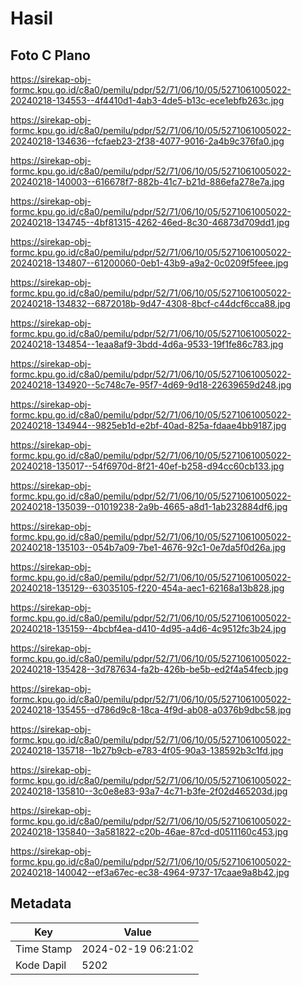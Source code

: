 # Hasil

## Foto C Plano

https://sirekap-obj-formc.kpu.go.id/c8a0/pemilu/pdpr/52/71/06/10/05/5271061005022-20240218-134553--4f4410d1-4ab3-4de5-b13c-ece1ebfb263c.jpg

https://sirekap-obj-formc.kpu.go.id/c8a0/pemilu/pdpr/52/71/06/10/05/5271061005022-20240218-134636--fcfaeb23-2f38-4077-9016-2a4b9c376fa0.jpg

https://sirekap-obj-formc.kpu.go.id/c8a0/pemilu/pdpr/52/71/06/10/05/5271061005022-20240218-140003--616678f7-882b-41c7-b21d-886efa278e7a.jpg

https://sirekap-obj-formc.kpu.go.id/c8a0/pemilu/pdpr/52/71/06/10/05/5271061005022-20240218-134745--4bf81315-4262-46ed-8c30-46873d709dd1.jpg

https://sirekap-obj-formc.kpu.go.id/c8a0/pemilu/pdpr/52/71/06/10/05/5271061005022-20240218-134807--61200060-0eb1-43b9-a9a2-0c0209f5feee.jpg

https://sirekap-obj-formc.kpu.go.id/c8a0/pemilu/pdpr/52/71/06/10/05/5271061005022-20240218-134832--6872018b-9d47-4308-8bcf-c44dcf6cca88.jpg

https://sirekap-obj-formc.kpu.go.id/c8a0/pemilu/pdpr/52/71/06/10/05/5271061005022-20240218-134854--1eaa8af9-3bdd-4d6a-9533-19f1fe86c783.jpg

https://sirekap-obj-formc.kpu.go.id/c8a0/pemilu/pdpr/52/71/06/10/05/5271061005022-20240218-134920--5c748c7e-95f7-4d69-9d18-22639659d248.jpg

https://sirekap-obj-formc.kpu.go.id/c8a0/pemilu/pdpr/52/71/06/10/05/5271061005022-20240218-134944--9825eb1d-e2bf-40ad-825a-fdaae4bb9187.jpg

https://sirekap-obj-formc.kpu.go.id/c8a0/pemilu/pdpr/52/71/06/10/05/5271061005022-20240218-135017--54f6970d-8f21-40ef-b258-d94cc60cb133.jpg

https://sirekap-obj-formc.kpu.go.id/c8a0/pemilu/pdpr/52/71/06/10/05/5271061005022-20240218-135039--01019238-2a9b-4665-a8d1-1ab232884df6.jpg

https://sirekap-obj-formc.kpu.go.id/c8a0/pemilu/pdpr/52/71/06/10/05/5271061005022-20240218-135103--054b7a09-7be1-4676-92c1-0e7da5f0d26a.jpg

https://sirekap-obj-formc.kpu.go.id/c8a0/pemilu/pdpr/52/71/06/10/05/5271061005022-20240218-135129--63035105-f220-454a-aec1-62168a13b828.jpg

https://sirekap-obj-formc.kpu.go.id/c8a0/pemilu/pdpr/52/71/06/10/05/5271061005022-20240218-135159--4bcbf4ea-d410-4d95-a4d6-4c9512fc3b24.jpg

https://sirekap-obj-formc.kpu.go.id/c8a0/pemilu/pdpr/52/71/06/10/05/5271061005022-20240218-135428--3d787634-fa2b-426b-be5b-ed2f4a54fecb.jpg

https://sirekap-obj-formc.kpu.go.id/c8a0/pemilu/pdpr/52/71/06/10/05/5271061005022-20240218-135455--d786d9c8-18ca-4f9d-ab08-a0376b9dbc58.jpg

https://sirekap-obj-formc.kpu.go.id/c8a0/pemilu/pdpr/52/71/06/10/05/5271061005022-20240218-135718--1b27b9cb-e783-4f05-90a3-138592b3c1fd.jpg

https://sirekap-obj-formc.kpu.go.id/c8a0/pemilu/pdpr/52/71/06/10/05/5271061005022-20240218-135810--3c0e8e83-93a7-4c71-b3fe-2f02d465203d.jpg

https://sirekap-obj-formc.kpu.go.id/c8a0/pemilu/pdpr/52/71/06/10/05/5271061005022-20240218-135840--3a581822-c20b-46ae-87cd-d0511160c453.jpg

https://sirekap-obj-formc.kpu.go.id/c8a0/pemilu/pdpr/52/71/06/10/05/5271061005022-20240218-140042--ef3a67ec-ec38-4964-9737-17caae9a8b42.jpg


## Metadata

| Key        | Value               |
| ---------- | ------------------- |
| Time Stamp | 2024-02-19 06:21:02 |
| Kode Dapil | 5202                |



